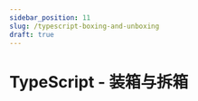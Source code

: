 ```yaml
---
sidebar_position: 11
slug: /typescript-boxing-and-unboxing
draft: true
---
```


# TypeScript - 装箱与拆箱

